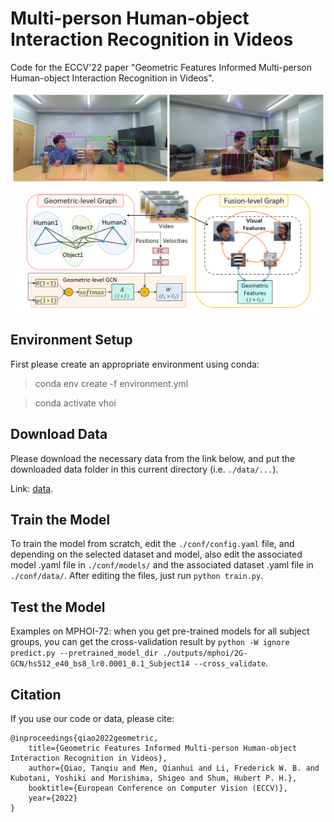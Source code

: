 # Multi-person Human-object Interaction Recognition in Videos
Code for the ECCV'22 paper "Geometric Features Informed Multi-person Human-object Interaction Recognition in Videos".

![](figures/geometric_features.png)
![](figures/framework.png)

## Environment Setup
First please create an appropriate environment using conda: 

> conda env create -f environment.yml

> conda activate vhoi

## Download Data
Please download the necessary data from the link below, and put the 
downloaded data folder in this current directory (i.e. `./data/...`).

Link: [data](https://drive.google.com/drive/folders/1yfwItIoQrAnbnk5GTjbbfN8Ls8Ybl_hr?usp=sharing).

## Train the Model
To train the model from scratch, edit the `./conf/config.yaml` file, and depending on the selected dataset and model, also 
edit the associated model .yaml file in `./conf/models/` and the associated dataset .yaml file in `./conf/data/`. After 
editing the files, just run `python train.py`.

## Test the Model
Examples on MPHOI-72: when you get pre-trained models for all subject groups, you can get the cross-validation result by `python -W ignore predict.py --pretrained_model_dir ./outputs/mphoi/2G-GCN/hs512_e40_bs8_lr0.0001_0.1_Subject14 --cross_validate`.

## Citation
If you use our code or data, please cite:
```
@inproceedings{qiao2022geometric,
    title={Geometric Features Informed Multi-person Human-object Interaction Recognition in Videos},
    author={Qiao, Tanqiu and Men, Qianhui and Li, Frederick W. B. and Kubotani, Yoshiki and Morishima, Shigeo and Shum, Hubert P. H.},
    booktitle={European Conference on Computer Vision (ECCV)},
    year={2022}
}
```
